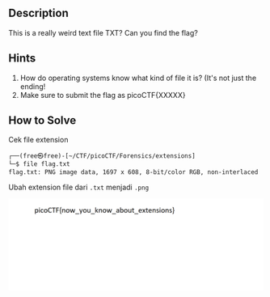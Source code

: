 ## Description

This is a really weird text file TXT? Can you find the flag?

## Hints

1. How do operating systems know what kind of file it is? (It's not just the ending!
2. Make sure to submit the flag as picoCTF{XXXXX}


## How to Solve

Cek file extension

```
┌──(free㉿free)-[~/CTF/picoCTF/Forensics/extensions]
└─$ file flag.txt                                     
flag.txt: PNG image data, 1697 x 608, 8-bit/color RGB, non-interlaced

```

Ubah extension file dari `.txt` menjadi `.png`

![Alt text](images/flag.png)